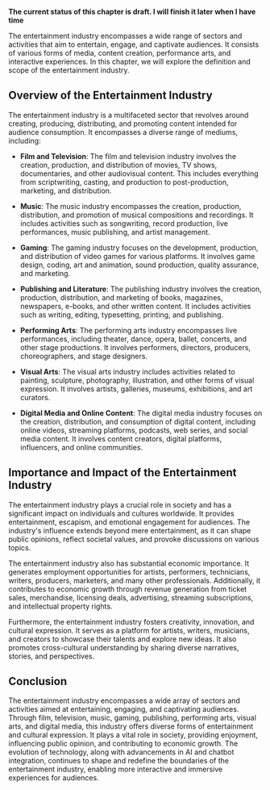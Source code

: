 **The current status of this chapter is draft. I will finish it later when I have time**

The entertainment industry encompasses a wide range of sectors and activities that aim to entertain, engage, and captivate audiences. It consists of various forms of media, content creation, performance arts, and interactive experiences. In this chapter, we will explore the definition and scope of the entertainment industry.

**Overview of the Entertainment Industry**
------------------------------------------

The entertainment industry is a multifaceted sector that revolves around creating, producing, distributing, and promoting content intended for audience consumption. It encompasses a diverse range of mediums, including:

* **Film and Television**: The film and television industry involves the creation, production, and distribution of movies, TV shows, documentaries, and other audiovisual content. This includes everything from scriptwriting, casting, and production to post-production, marketing, and distribution.

* **Music**: The music industry encompasses the creation, production, distribution, and promotion of musical compositions and recordings. It includes activities such as songwriting, record production, live performances, music publishing, and artist management.

* **Gaming**: The gaming industry focuses on the development, production, and distribution of video games for various platforms. It involves game design, coding, art and animation, sound production, quality assurance, and marketing.

* **Publishing and Literature**: The publishing industry involves the creation, production, distribution, and marketing of books, magazines, newspapers, e-books, and other written content. It includes activities such as writing, editing, typesetting, printing, and publishing.

* **Performing Arts**: The performing arts industry encompasses live performances, including theater, dance, opera, ballet, concerts, and other stage productions. It involves performers, directors, producers, choreographers, and stage designers.

* **Visual Arts**: The visual arts industry includes activities related to painting, sculpture, photography, illustration, and other forms of visual expression. It involves artists, galleries, museums, exhibitions, and art curators.

* **Digital Media and Online Content**: The digital media industry focuses on the creation, distribution, and consumption of digital content, including online videos, streaming platforms, podcasts, web series, and social media content. It involves content creators, digital platforms, influencers, and online communities.

**Importance and Impact of the Entertainment Industry**
-------------------------------------------------------

The entertainment industry plays a crucial role in society and has a significant impact on individuals and cultures worldwide. It provides entertainment, escapism, and emotional engagement for audiences. The industry's influence extends beyond mere entertainment, as it can shape public opinions, reflect societal values, and provoke discussions on various topics.

The entertainment industry also has substantial economic importance. It generates employment opportunities for artists, performers, technicians, writers, producers, marketers, and many other professionals. Additionally, it contributes to economic growth through revenue generation from ticket sales, merchandise, licensing deals, advertising, streaming subscriptions, and intellectual property rights.

Furthermore, the entertainment industry fosters creativity, innovation, and cultural expression. It serves as a platform for artists, writers, musicians, and creators to showcase their talents and explore new ideas. It also promotes cross-cultural understanding by sharing diverse narratives, stories, and perspectives.

**Conclusion**
--------------

The entertainment industry encompasses a wide array of sectors and activities aimed at entertaining, engaging, and captivating audiences. Through film, television, music, gaming, publishing, performing arts, visual arts, and digital media, this industry offers diverse forms of entertainment and cultural expression. It plays a vital role in society, providing enjoyment, influencing public opinion, and contributing to economic growth. The evolution of technology, along with advancements in AI and chatbot integration, continues to shape and redefine the boundaries of the entertainment industry, enabling more interactive and immersive experiences for audiences.
